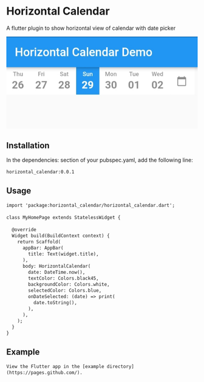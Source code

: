 # Horizontal Calendar
 A flutter plugin to show horizontal view of calendar with date picker
 
![calendar image](screenshot.jpg)

## Installation
In the dependencies: section of your pubspec.yaml, add the following line:

```
horizontal_calendar:0.0.1
```

## Usage

```
import 'package:horizontal_calendar/horizontal_calendar.dart';

class MyHomePage extends StatelessWidget {

  @override
  Widget build(BuildContext context) {
    return Scaffold(
      appBar: AppBar(
        title: Text(widget.title),
      ),
      body: HorizontalCalendar(
        date: DateTime.now(),
        textColor: Colors.black45,
        backgroundColor: Colors.white,
        selectedColor: Colors.blue,
        onDateSelected: (date) => print(
          date.toString(),
        ),
      ),
    );
  }
}
```

## Example

```
View the Flutter app in the [example directory](https://pages.github.com/).
```